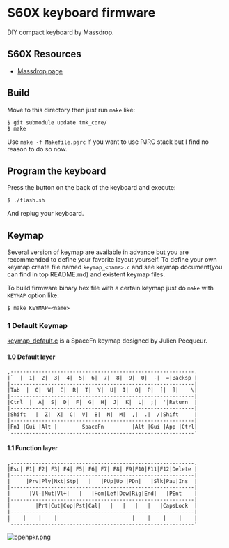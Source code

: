 S60X keyboard firmware
======================
DIY compact keyboard by Massdrop.

## S60X Resources
- [Massdrop page](https://www.massdrop.com/buy/sentraq-60-diy-keyboard-kit)


## Build
Move to this directory then just run `make` like:
     
    $ git submodule update tmk_core/
    $ make

Use `make -f Makefile.pjrc` if you want to use PJRC stack but I find no reason to do so now.


## Program the keyboard
Press the button on the back of the keyboard and execute:

    $ ./flash.sh

And replug your keyboard.


## Keymap
Several version of keymap are available in advance but you are recommended to define your favorite layout yourself. To define your own keymap create file named `keymap_<name>.c` and see keymap document(you can find in top README.md) and existent keymap files.

To build firmware binary hex file with a certain keymap just do `make` with `KEYMAP` option like:

    $ make KEYMAP=<name>


### 1  Default Keymap

[keymap_default.c](keymap_default.c) is a SpaceFn keymap designed by Julien Pecqueur.


#### 1.0 Default layer
    ,-----------------------------------------------------------.
    |`  |  1|  2|  3|  4|  5|  6|  7|  8|  9|  0|  -|  =|Backsp |
    |-----------------------------------------------------------|
    |Tab  |  Q|  W|  E|  R|  T|  Y|  U|  I|  O|  P|  [|  ]|    \|
    |-----------------------------------------------------------|
    |Ctrl  |  A|  S|  D|  F|  G|  H|  J|  K|  L|  ;|  '|Return  |
    |-----------------------------------------------------------|
    |Shift   |  Z|  X|  C|  V|  B|  N|  M|  ,|  .|  /|Shift     |
    |-----------------------------------------------------------|
    |Fn1 |Gui |Alt |        SpaceFn         |Alt |Gui |App |Ctrl|
    `-----------------------------------------------------------'


#### 1.1 Function layer
    ,-----------------------------------------------------------.
    |Esc| F1| F2| F3| F4| F5| F6| F7| F8| F9|F10|F11|F12|Delete |
    |-----------------------------------------------------------|
    |     |Prv|Ply|Nxt|Stp|   |   |PUp|Up |PDn|   |Slk|Pau|Ins  |
    |-----------------------------------------------------------|
    |      |Vl-|Mut|Vl+|   |   |Hom|Lef|Dow|Rig|End|   |PEnt    |
    |-----------------------------------------------------------|
    |        |Prt|Cut|Cop|Pst|Cal|   |   |   |   |   |CapsLock  |
    |-----------------------------------------------------------|
    |    |    |    |                        |    |    |    |    |
    `-----------------------------------------------------------'

![openpkr.png](openpkr.png)
